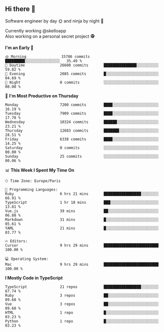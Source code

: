 ## Hi there 👋

Software engineer by day 🌞 and ninja by night 🌝

Currently working @skelloapp <br>
Also working on a personal secret project 🕵️

<!--START_SECTION:waka-->
**I'm an Early 🐤** 

```text
🌞 Morning                15786 commits       █████████░░░░░░░░░░░░░░░░   35.49 % 
🌆 Daytime                26608 commits       ███████████████░░░░░░░░░░   59.82 % 
🌃 Evening                2085 commits        █░░░░░░░░░░░░░░░░░░░░░░░░   04.69 % 
🌙 Night                  0 commits           ░░░░░░░░░░░░░░░░░░░░░░░░░   00.00 % 
```
📅 **I'm Most Productive on Thursday** 

```text
Monday                   7200 commits        ████░░░░░░░░░░░░░░░░░░░░░   16.19 % 
Tuesday                  7909 commits        ████░░░░░░░░░░░░░░░░░░░░░   17.78 % 
Wednesday                10324 commits       ██████░░░░░░░░░░░░░░░░░░░   23.21 % 
Thursday                 12683 commits       ███████░░░░░░░░░░░░░░░░░░   28.51 % 
Friday                   6338 commits        ████░░░░░░░░░░░░░░░░░░░░░   14.25 % 
Saturday                 0 commits           ░░░░░░░░░░░░░░░░░░░░░░░░░   00.00 % 
Sunday                   25 commits          ░░░░░░░░░░░░░░░░░░░░░░░░░   00.06 % 
```


📊 **This Week I Spent My Time On** 

```text
🕑︎ Time Zone: Europe/Paris

💬 Programming Languages: 
Ruby                     6 hrs 21 mins       █████████████████░░░░░░░░   66.91 % 
TypeScript               1 hr 18 mins        ███░░░░░░░░░░░░░░░░░░░░░░   13.81 % 
Vue.js                   39 mins             ██░░░░░░░░░░░░░░░░░░░░░░░   06.88 % 
Markdown                 31 mins             █░░░░░░░░░░░░░░░░░░░░░░░░   05.61 % 
YAML                     21 mins             █░░░░░░░░░░░░░░░░░░░░░░░░   03.77 % 

🔥 Editors: 
Cursor                   9 hrs 29 mins       █████████████████████████   100.00 % 

💻 Operating System: 
Mac                      9 hrs 29 mins       █████████████████████████   100.00 % 
```

**I Mostly Code in TypeScript** 

```text
TypeScript               21 repos            █████████████████░░░░░░░░   67.74 % 
Ruby                     3 repos             ██░░░░░░░░░░░░░░░░░░░░░░░   09.68 % 
Vue                      3 repos             ██░░░░░░░░░░░░░░░░░░░░░░░   09.68 % 
HTML                     1 repo              █░░░░░░░░░░░░░░░░░░░░░░░░   03.23 % 
Python                   1 repo              █░░░░░░░░░░░░░░░░░░░░░░░░   03.23 % 
```




<!--END_SECTION:waka-->

<!--
**antoinelncl/antoinelncl** is a ✨ _special_ ✨ repository because its `README.md` (this file) appears on your GitHub profile.

Here are some ideas to get you started:

- 🔭 I’m currently working on ...
- 🌱 I’m currently learning ...
- 👯 I’m looking to collaborate on ...
- 🤔 I’m looking for help with ...
- 💬 Ask me about ...
- 📫 How to reach me: ...
- 😄 Pronouns: ...
- ⚡ Fun fact: ...
-->
